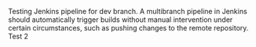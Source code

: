 Testing Jenkins pipeline for dev branch. A multibranch pipeline in Jenkins should automatically trigger builds without manual intervention under certain circumstances, such as pushing changes to the remote repository.
Test 2

